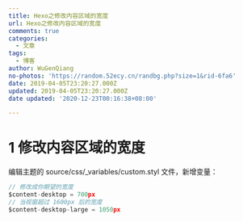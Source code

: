 ```yaml
---
title: Hexo之修改内容区域的宽度
url: Hexo之修改内容区域的宽度
comments: true
categories:
  - 文章
tags:
  - 博客
author: WuGenQiang
no-photos: 'https://random.52ecy.cn/randbg.php?size=1&rid-6fa6'
date: 2019-04-05T23:20:27.000Z
updated: 2019-04-05T23:20:27.000Z
date updated: '2020-12-23T00:16:38+08:00'

---
```


# 1 修改内容区域的宽度

编辑主题的 source/css/_variables/custom.styl  文件，新增变量：

```js
// 修改成你期望的宽度
$content-desktop = 700px
// 当视窗超过 1600px 后的宽度
$content-desktop-large = 1050px
```
